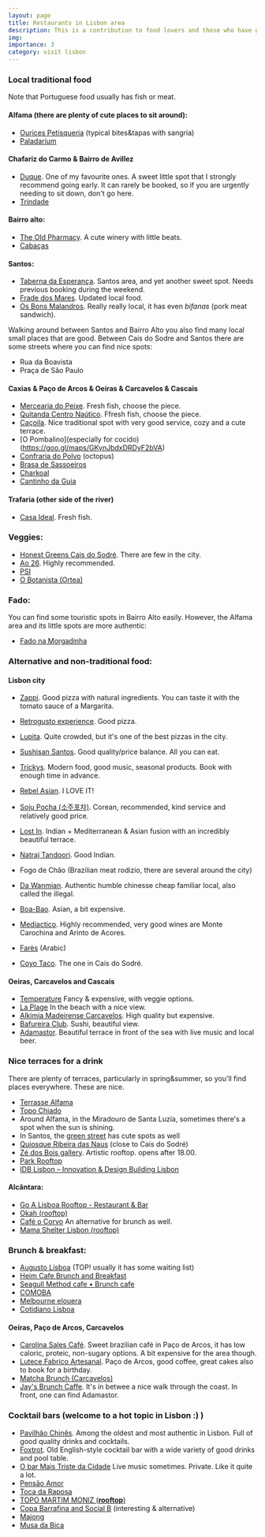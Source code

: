 ```yaml
---
layout: page
title: Restaurants in Lisbon area
description: This is a contribution to food lovers and those who have guests & visitors in Lisbon area =)
img: 
importance: 3
category: visit lisbon
---
```



### Local traditional food
Note that Portuguese food usually has fish or meat.

#### Alfama (there are plenty of cute places to sit around):
- [Ourices Petisqueria](https://goo.gl/maps/ct9BrsETgEuPmUPJ9) (typical bites&tapas with sangria)
- [Paladarium](https://goo.gl/maps/FrtDUxa4m8k1un9D6)

#### Chafariz do Carmo & Bairro de Avillez
- [Duque](https://goo.gl/maps/2YjaEefbHxoTtFvK6). One of my favourite ones. A sweet little spot that I strongly recommend going early. It can rarely be booked, so if you are urgently needing to sit down, don't go here.
- [Trindade](https://goo.gl/maps/fvPp3J5RyoRrJWRT7)

#### Bairro alto:
- [The Old Pharmacy](https://goo.gl/maps/iqC6spjQeNpnCRXB7). A cute winery with little beats.
- [Cabaças](https://goo.gl/maps/RbRrMRphEakB9Kxa8)

#### Santos:
- [Taberna da Esperança](https://goo.gl/maps/QX9MMi5oc89ivh9S8). Santos area, and yet another sweet spot. Needs previous booking during the weekend.
- [Frade dos Mares](https://goo.gl/maps/Jaigfb5H1urU4ddr8). Updated local food.
- [Os Bons Malandros](https://goo.gl/maps/U3Qcno8cPwEXm3A47). Really really local, it has even *bifanas* (pork meat sandwich).

Walking around between Santos and Bairro Alto you also find many local small places that are good.
Between Cais do Sodre and Santos there are some streets where you can find nice spots:
- Rua da Boavista
- Praça de São Paulo

#### Caxias & Paço de Arcos & Oeiras & Carcavelos & Cascais
- [Mercearia do Peixe](https://goo.gl/maps/wwTgiTGiSFkpJssZ6). Fresh fish, choose the piece.
- [Quitanda Centro Naútico](https://goo.gl/maps/PfFtas2oxiFiLgGL6). Ffresh fish, choose the piece.
- [Caçoila](https://goo.gl/maps/9FiDMdUWmQy3qfPa6). Nice traditional spot with very good service, cozy and a cute terrace.
- [O Pombalino](especially for cocido) (https://goo.gl/maps/GKynJbdxDRDyF2bVA)
- [Confraria do Polvo](https://goo.gl/maps/GyNbrPCocRV1cgbL6) (octopus) 
- [Brasa de Sassoeiros](https://goo.gl/maps/FFi8GMu5RAUCgeVT7)
- [Charkoal](https://goo.gl/maps/MMqPi9YS722NvYUE6)
- [Cantinho da Guia](https://goo.gl/maps/TvDmgTrFcJeoYhxn7)

#### Trafaria (other side of the river)
- [Casa Ideal](https://goo.gl/maps/FpN9XWFQbCcZU4xB6). Fresh fish.

### Veggies:
- [Honest Greens Cais do Sodré](https://goo.gl/maps/AmqwSq47NedhWPJF9). There are few in the city.
- [Ao 26](https://maps.app.goo.gl/jJjNqZhnUDnEQjTz8). Highly recommended.
- [PSI](https://maps.app.goo.gl/snhrs7K9t7SPwAjq5)
- [O Botanista (Ortea)](https://maps.google.com/?cid=2641190773314766674)

### Fado:
You can find some touristic spots in Bairro Alto easily. However, the Alfama area and its little spots are more authentic:
- [Fado na Morgadinha](https://goo.gl/maps/MFVvKkUTfHJDC2Lq8)

### Alternative and non-traditional food:
#### Lisbon city
- [Zappi](https://goo.gl/maps/GAUQQsSfsyyGv7mB9). Good pizza with natural ingredients. You can taste it with the tomato sauce of a Margarita.
- [Retrogusto experience](https://goo.gl/maps/VkvxFJ6zYf7kNsKYA). Good pizza.
- [Lupita](https://maps.app.goo.gl/F2GEoSzMDGN4x6C87). Quite crowded, but it's one of the best pizzas in the city.

- [Sushisan Santos](https://goo.gl/maps/6ongxKPHWkoxnYHU6). Good quality/price balance. All you can eat.
- [Trickys](https://goo.gl/maps/Gu7vfRfA1NGrMvQq6). Modern food, good music, seasonal products. Book with enough time in advance.
- [Rebel Asian](https://goo.gl/maps/7Pr4ojmjH3F8CmHs7). I LOVE IT!
- [Soju Pocha (소주포차)](https://goo.gl/maps/xxFerRSLuobksMGe9). Corean, recommended, kind service and relatively good price.
- [Lost In](https://goo.gl/maps/RAKDkp2BAuNZ4NFu7). Indian + Mediterranean & Asian fusion with an incredibly beautiful terrace.
- [Natraj Tandoori](https://goo.gl/maps/Coj5i9HttGSvLB5v5). Good Indian.
- Fogo de Chão (Brazilian meat rodizio, there are several around the city)
- [Da Wanmian](https://goo.gl/maps/7SHEcnutA66xRJGn8). Authentic humble chinesse cheap familiar local, also called the illegal.
- [Boa-Bao](https://maps.app.goo.gl/VrjDhzAaLyq5RQ1B8). Asian, a bit expensive. 
- [Mediactico](https://goo.gl/maps/vn49gJJQzRpBVGE6A). Highly recommended, very good wines are Monte Carochina and Arinto de Acores.

- [Farès](https://maps.app.goo.gl/UWo78o5sPfhqPyjUA) (Arabic)
- [Coyo Taco](https://maps.app.goo.gl/Srm2CZdqKxS4KpQQ8). The one in Cais do Sodré.

#### Oeiras, Carcavelos and Cascais
- [Temperature](https://goo.gl/maps/z3PtX7hgmA3A9tQY6) Fancy & expensive, with veggie options.
- [La Plage](https://goo.gl/maps/Kk6sZB2GgDKUTzYy8) In the beach with a nice view.
- [Alkimia Madeirense Carcavelos](https://goo.gl/maps/1aAt1vj7DyWCrwYW7). High quality but expensive.
- [Bafureira Club](https://goo.gl/maps/vns1DJCsWzdyBsM67). Sushi, beautiful view.
- [Adamastor](https://goo.gl/maps/8ethYLUtkLjsj8BN9). Beautiful terrace in front of the sea with live music and local beer.


### Nice terraces for a drink
There are plenty of terraces, particularly in spring&summer, so you'll find places everywhere. These are nice.

- [Terrasse Alfama](https://goo.gl/maps/h7m2uTwjFjbRjo2o7)
- [Topo Chiado](https://goo.gl/maps/4qrhiVwraSkJNmBp8)
- Around Alfama, in the Miradouro de Santa Luzía, sometimes there's a spot when the sun is shining.
- In Santos, the [green street](https://goo.gl/maps/bxZzXVzThPTWK9nUA) has cute spots as well 
- [Quiosque Ribeira das Naus](https://goo.gl/maps/P8U2xZLi1CsoL1gT9) (close to Cais do Sodré) 
- [Zé dos Bois gallery](https://goo.gl/maps/B1YXYsyDiDBUQVPaA). Artistic rooftop. opens after 18.00.
- [Park Rooftop](https://goo.gl/maps/XLnTJXqAKCgRZrzJ6)
- [IDB Lisbon – Innovation & Design Building Lisbon](https://goo.gl/maps/yF5kSFdAp3VkHD569)


#### Alcântara:
- [Go A Lisboa Rooftop - Restaurant & Bar](https://goo.gl/maps/Aiw3uaVuV1ujSV3r6)
- [Okah (rooftop)](https://goo.gl/maps/n1sNcgjeguMJwupj6)
- [Café o Corvo](https://maps.app.goo.gl/NKZ4N2KnnjvNonmF7) An alternative for brunch as well.
- [Mama Shelter Lisbon (rooftop)](https://maps.app.goo.gl/3R2nawVVW9izMMQJ6)

### Brunch & breakfast:
- [Augusto Lisboa](https://goo.gl/maps/KP9ruRMVg35gdB249) (TOP! usually it has some waiting list)
- [Heim Cafe Brunch and Breakfast](https://maps.app.goo.gl/rgfgrUrB9GvRU59H6)
- [Seagull Method cafe • Brunch cafe](https://maps.app.goo.gl/UaC8BxS49X3yfp78A)
- [COMOBA](https://maps.app.goo.gl/1GmzqofaPUrXpWrn9)
- [Melbourne elouera](https://maps.app.goo.gl/b4H6NNALrZxnUxAFA)
- [Cotidiano Lisboa](https://maps.app.goo.gl/VaGFi4w1A11L2xLe9)

#### Oeiras, Paço de Arcos, Carcavelos
- [Carolina Sales Café](https://goo.gl/maps/G7uJtmTEKg7x2fMk8). Sweet brazilian café in Paço de Arcos, it has low caloric, proteic, non-sugary options. A bit expensive for the area though.
- [Lutece Fabrico Artesanal](https://goo.gl/maps/LgLZneRGVKjTWUFd6). Paço de Arcos, good coffee, great cakes also to book for a birthday.
- [Matcha Brunch (Carcavelos)](https://goo.gl/maps/g3M5Tgvhg5S5ybC29)
- [Jay's Brunch Caffe](https://goo.gl/maps/AAiwydawz8i3Nc4E8). It's in betwee a nice walk through the coast. In front, one can find Adamastor.

### Cocktail bars (welcome to a hot topic in Lisbon :) )
- [Pavilhão Chinês](https://goo.gl/maps/sxTrZ6bU93xiHWxS8). Among the oldest and most authentic in Lisbon. Full of good quality drinks and cocktails.
- [Foxtrot](https://goo.gl/maps/tZUmSu4Kz7XLzRLE7). Old English-style cocktail bar with a wide variety of good drinks and pool table.
- [O bar Mais Triste da Cidade](https://goo.gl/maps/Da52gYMhYySx6CB89) Live music sometimes. Private. Like it quite a lot.
- [Pensão Amor](https://goo.gl/maps/k443Sd4C2WqnTJaZ9)
- [Toca da Raposa](https://goo.gl/maps/e8qmHkaBtFvUsJrm6)
- [TOPO MARTIM MONIZ (**rooftop**)](https://goo.gl/maps/gVjDy4MdvUmhEj5PA)
- [Copa Barrafina and Social B](https://goo.gl/maps/6L355GEzdSa3dhYF9) (interesting & alternative)
- [Majong](https://goo.gl/maps/gSjsQD6HsbH6RgaP7)
- [Musa da Bica](https://maps.app.goo.gl/HtDs5UdEADHGQYdE7)
